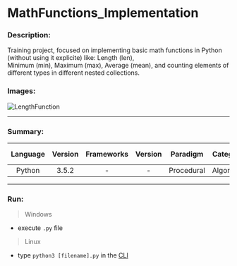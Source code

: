 # MathFunctions_Implementation

### Description:

Training project, focused on implementing basic math functions in Python (without using it explicite) like: Length (len),<br>
Minimum (min), Maximum (max), Average (mean), and counting elements of different types in different nested collections.

### Images:

![LengthFunction](https://github.com/Thomas-M-Krystyan/MathFunctions_Implementation/blob/master/Function%20''len''%20-%20FlowChart.png)

---
### Summary:

|  Language  | Version | Frameworks | Version |  Paradigm  |  Category  |      Level       | Group project | Code freeze |
|:----------:|:-------:|:----------:|:-------:|:----------:|:----------:|:----------------:|:-------------:|:-----------:|
|   Python   |  3.5.2  |     -      |    -    | Procedural | Algorithm  |    Beginning     |       -       |  05.12.2016 |

---
### Run:

>Windows
- execute `.py` file

>Linux
- type `python3 [filename].py` in the [CLI](https://en.wikipedia.org/wiki/Command-line_interface)
